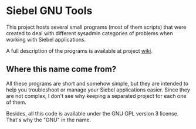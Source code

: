 # Siebel GNU Tools

This project hosts several small programs (most of them scripts) that were created to deal with different sysadmin categories of problems when working with Siebel applications.

A full description of the programs is available at project [wiki](https://github.com/glasswalk3r/siebel-gnu-tools/wiki).

## Where this name come from?

All these programs are short and somehow simple, but they are intended to help you troubleshoot or manage your Siebel applications easier. Since they are not complex, I don't see why keeping a separated project for each one of them.

Besides, all this code is available under the GNU GPL version 3 license. That's why the "GNU" in the name.

